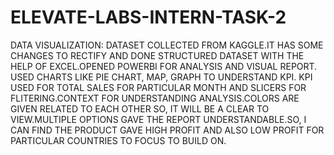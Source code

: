 # ELEVATE-LABS-INTERN-TASK-2
DATA VISUALIZATION: DATASET COLLECTED FROM KAGGLE.IT HAS SOME CHANGES TO RECTIFY AND DONE STRUCTURED DATASET WITH THE HELP OF EXCEL.OPENED POWERBI FOR ANALYSIS AND VISUAL REPORT. USED CHARTS LIKE PIE CHART, MAP, GRAPH TO UNDERSTAND KPI. KPI USED FOR TOTAL SALES FOR PARTICULAR MONTH AND SLICERS FOR FLITERING.CONTEXT FOR UNDERSTANDING ANALYSIS.COLORS ARE GIVEN RELATED TO EACH OTHER SO, IT WILL BE A CLEAR TO VIEW.MULTIPLE OPTIONS GAVE THE REPORT UNDERSTANDABLE.SO, I CAN FIND THE PRODUCT GAVE HIGH PROFIT AND ALSO LOW PROFIT FOR PARTICULAR COUNTRIES TO FOCUS TO BUILD ON.
